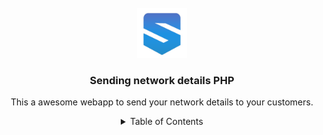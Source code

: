 

<!-- PROJECT LOGO -->
<br />
<div align="center">
  <a href="https://github.com/kaan-master/sending">
    <img src="images/logo.png" alt="Logo" width="80" height="80">
  </a>

  <h3 align="center">Sending network details PHP</h3>

  <p align="center">
This a awesome webapp to send your network details to your customers.



<!-- TABLE OF CONTENTS -->
<details>
  <summary>Table of Contents</summary>
  <ol>
    <li>
      <a href="#about-the-project">About The Project</a>
    


<!-- ABOUT THE PROJECT -->
## About The Project


### Built With

- PHP 
- CSS
- HTML
- JavaScrtypet

<!-- GETTING STARTED -->
## Getting Started

clone the repository and head to the installation part.

### Installation

The first step is to import de SQL within the installation folder.

After importing the required SQL you can change your credentials within app/database.php
<p align="right">(<a href="#readme-top">back to top</a>)</p>



<!-- USAGE EXAMPLES -->
## Usage

Now you should be able to register and print type adresses for your administration.
This was my first PHP project, you are free to use it for any reason!

<p align="right">(<a href="#readme-top">back to top</a>)</p>
